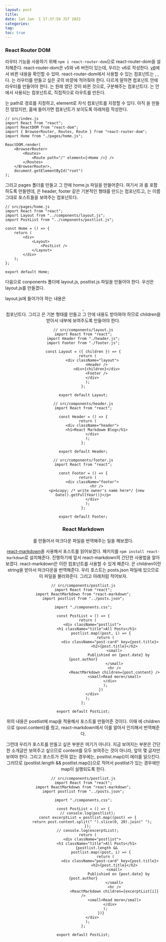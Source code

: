 ```yaml
---
layout: post
title:
date: Sat Jan  1 17:37:59 JST 2022
categories:
tag:
toc: true
---
```


### React Router DOM

라우터 기능을 사용하기 위해 `npm i react-router-dom`으로 react-router-dom을 설치해준다.
react-router-dom은 v5와 v6 버전이 있는데, 우리는 v6로 작성한다.
[v6](https://reactrouter.com/docs/en/v6/upgrading/v5)에서 바뀐 내용을 확인할 수 있따.
react-router-dom에서 사용할 수 있는 컴포넌트는 <BrowserRouter>, <Routes>, <Route>다.
<BrowserRouter>는 라우터를 만들고 싶은 곳의 바깥에 적어줘야 한다.
다르게 말하면 <BrowserRouter> 컴포넌트 안에 라우터를 만들어야 한다.
<Routes>는 원래 <Switch>였던 것이 바뀐 것으로, <Route> 구분해주는 컴포넌트다.
<Route>는 <Routes> 안에서 사용되는 컴포넌트로, 직접적으로 라우트를 만든다.

<Route>는 path로 경로를 지정하고, element로 자식 컴포넌트를 지정할 수 있다.
아직 <Home>을 만들진 않았지만, 홈에 들어가면 <Home> 컴포넌트가 보이도록 아래처럼 작성한다.

```
// src/index.js
import React from "react";
import ReactDOM from "react-dom";
import { BrowserRouter, Routes, Route } from "react-router-dom";
import Home from "./pages/home.js";

ReactDOM.render(
    <BrowserRouter>
        <Routes>
            <Route path="/" element={<Home />} />
        </Routes>
    </BrowserRouter>,
    document.getElementById("root")
);
```

그리고 pages 폴더를 만들고 그 안에 home.js 파일을 만들어준다.
여기서 <Layout>과 <PostList>를 포함하도록 만들텐데, <Layout>은 header, footer 같은 기본적인 형태를 만드는 컴포넌트고, <PostList>는 이름 그대로 포스트들을 보여주는 컴포넌트다.

```
// src/pages/home.js
import React from "react";
import Layout from "../components/layout.js";
import PostList from "../components/postlist.js";

const Home = () => {
    return (
        <div>
            <Layout>
                <PostList />
            </Layout>
        </div>
    );
};

export default Home;
```

다음으로 conponents 폴더에 layout.js, postlist.js 파일을 만들어야 한다.
우선은 layout.js를 만들겠다.

layout.js에 들어가야 하는 내용은 <Header>, <Footer> 컴포넌트다.
그리고 <Layout>은 기본 형태를 만들고 그 안에 내용도 받아와야 하므로 children을 받아서 내부에 보여주도록 만들어야 한다.

```
// src/components/layout.js
import React from "react";
import Header from "./header.js";
import Footer from "./footer.js";

const Layout = ({ children }) => {
    return (
        <div className="layout">
            <Header />
            <div>{children}</div>
            <Footer />
        </div>
    );
};

export default Layout;
```

```
// src/components/header.js
import React from "react";

const Header = () => {
    return (
        <div className="header">
            <h1>React Markdowm Blog</h1>
        </div>
    );
};

export default Header;
```

```
// src/components/footer.js
import React from "react";

const Footer = () => {
    return (
        <div className="footer">
            <hr />
            <p>&copy; /* write owner's name here*/ {new Date().getFullYear()}</p>
        </div>
    );
};

export default Footer;
```

### React Markdown

<PostList>를 만들어서 마크다운 파일을 번역해주는 일을 해보겠다.

[react-markdown](https://github.com/remarkjs/react-markdown)을 사용해서 포스트를 읽어보겠다.
패키지를 `npm install react-markdown`로 설치해준다.
진행하기에 앞서 react-markdown의 간단한 사용법을 알아보겠다.
react-markdown은 <ReactMarkdown>이란 컴포넌트를 사용할 수 있게 해준다.
<ReactMarkdown>은 children이란 string을 받아서 마크다운을 번역해준다.
우리 포스트는 posts.json 파일에 있으므로 이 파일을 불러와준다.
그리고 아래처럼 적어보자.

```
// src/components/postlist.js
import React from "react";
import ReactMarkdown from "react-markdown";
import postlist from "../posts.json";

import "./components.css";

const PostList = () => {
    return (
        <div className="postlist">
            <h1 className="title">All Posts</h1>
                postlist.map((post, i) => {
                    return (
                        <div className="post-card" key={post.title}>
                            <h2>{post.title}</h2>
                            <small>
                                Publishied on {post.date} by {post.author}
                            </small>
                            <hr />
                            <ReactMarkdown children={post.content} />
                            <small>Read more</small>
                        </div>
                    );
                })
        </div>
    );
};

export default PostList;
```

위의 내용은 postlist에 map을 적용해서 포스트를 만들어준 것이다.
이때 <ReactMarkdown>에 children으로 {post.content}를 줬고, react-markdown에서 이를 알아서 인지해서 번역해준다.

그런데 우리가 포스트를 만들고 싶은 부분은 여기가 아니다.
지금 보여지는 부분은 간단한 소개글만 보여주고 싶으므로 content를 모두 보여주는 것이 아니라, 앞의 몇 글자만 보여야 한다.
그리고 포스트가 전혀 없는 경우에는, postlist.map()이 에러를 일으킨다.
그러므로 {postlist.length && postlist.map()}으로 적어서 postlist가 있는 경우에만 map이 실행되도록 한다.

```
// src/components/postlist.js
import React from "react";
import ReactMarkdown from "react-markdown";
import postlist from "../posts.json";

import "./components.css";

const PostList = () => {
    // console.log(postlist);
    const excerptList = postlist.map((post) => {
        return post.content.split(" ").slice(0, 20).join(" ");
    });
    // console.log(excerptList);
    return (
        <div className="postlist">
            <h1 className="title">All Posts</h1>
            {postlist.length &&
                postlist.map((post, i) => {
                    return (
                        <div className="post-card" key={post.title}>
                            <h2>{post.title}</h2>
                            <small>
                                Publishied on {post.date} by {post.author}
                            </small>
                            <hr />
                            <ReactMarkdown children={excerptList[i]} />
                            <small>Read more</small>
                        </div>
                    );
                })}
        </div>
    );
};

export default PostList;
```
